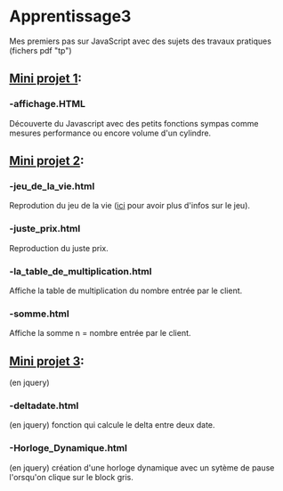 # Apprentissage3
Mes premiers pas sur JavaScript avec des sujets des travaux pratiques (fichers pdf "tp")

## [Mini projet 1](https://github.com/Adambizien/Apprentissage3/tree/main/mini%20projet%201):

### -affichage.HTML
Découverte du Javascript avec des petits fonctions sympas comme mesures performance ou encore volume d'un cylindre.

## [Mini projet 2](https://github.com/Adambizien/Apprentissage3/tree/main/mini%20projet%202):

### -jeu_de_la_vie.html
Reprodution du jeu de la vie ([ici](https://fr.wikipedia.org/wiki/Jeu_de_la_vie) pour avoir plus d'infos sur le jeu).

### -juste_prix.html
Reproduction du juste prix.

### -la_table_de_multiplication.html
Affiche la table de multiplication du nombre entrée par le client.

### -somme.html
Affiche la somme n = nombre entrée par le client.

## [Mini projet 3](https://github.com/Adambizien/Apprentissage3/tree/main/mini%20projet%203):
(en jquery)

### -deltadate.html
(en jquery)
fonction qui calcule le delta entre deux date.

### -Horloge_Dynamique.html
(en jquery)
création d'une horloge dynamique avec un sytème de pause l'orsqu'on clique sur le block gris.

